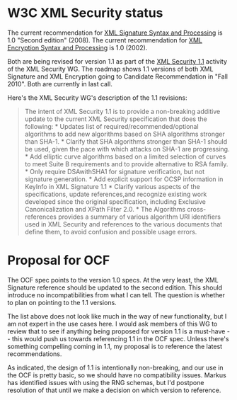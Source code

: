 # W3C XML Security status #

The current recommendation for
[XML Signature Syntax and Processing](http://www.w3.org/TR/xmldsig-core)
is 1.0 "Second edition" (2008).  The current recommendation for
[XML Encryption Syntax and Processing](http://www.w3.org/TR/xmlenc-core)
is 1.0 (2002).

Both are being revised for version 1.1 as part of the
[XML Security 1.1](http://www.w3.org/2008/xmlsec/wiki/Roadmap)
activity of the XML Security WG.  The roadmap shows 1.1 versions of both XML Signature and XML Encryption going to Candidate Recommendation in "Fall 2010".  Both are currently in last call.

Here's the XML Security WG's description of the 1.1 revisions:

> The intent of XML Security 1.1 is to provide a non-breaking additive update to the current XML Security specification that does the following:
    * Updates list of required/recommended/optional algorithms to add new algorithms based on SHA algorithms stronger than SHA-1.
    * Clarify that SHA algorithms stronger than SHA-1 should be used, given the pace with which attacks on SHA-1 are progressing.
    * Add elliptic curve algorithms based on a limited selection of curves to meet Suite B requirements and to provide alternative to RSA family.
    * Only require DSAwithSHA1 for signature verification, but not signature generation.
    * Add explicit support for OCSP information in KeyInfo in XML Signature 1.1
    * Clarify various aspects of the specifications, update references,and recognize existing work developed since the original specification, including Exclusive Canonicalization and XPath Filter 2.0.
    * The Algorithms cross-references provides a summary of various algorithm URI identifiers used in XML Security and references to the various documents that define them, to avoid confusion and possible usage errors.

# Proposal for OCF #

The OCF spec points to the version 1.0 specs.  At the very least, the XML Signature reference should be updated to the second edition.  This should introduce no incompatibilities from what I can tell.  The question is whether to plan on pointing to the 1.1 versions.

The list above does not look like much in the way of new functionality, but I am not expert in the use cases here.  I would ask members of this WG to review that to see if anything being proposed for version 1.1 is a must-have -- this would push us towards referencing 1.1 in the OCF spec.  Unless there's something compelling coming in 1.1, my proposal is to reference the latest recommendations.

As indicated, the design of 1.1 is intentionally non-breaking, and our use in the OCF is pretty basic, so we should have no compatibility issues.  Markus has identified issues with using the RNG schemas, but I'd postpone resolution of that until we make a decision on which version to reference.